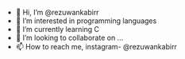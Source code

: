 - 👋 Hi, I’m @rezuwankabirr
- 👀 I’m interested in programming languages
- 🌱 I’m currently learning C
- 💞️ I’m looking to collaborate on ...
- 📫 How to reach me, instagram- @rezuwankabirr

<!---
rezuwankabirr/rezuwankabirr is a ✨ special ✨ repository because its `README.md` (this file) appears on your GitHub profile.
You can click the Preview link to take a look at your changes.
--->
